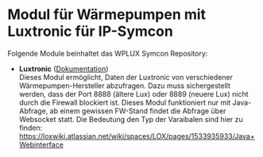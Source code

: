 # Modul für Wärmepumpen mit Luxtronic für IP-Symcon

Folgende Module beinhaltet das WPLUX Symcon Repository:

- __Luxtronic__ ([Dokumentation](WPLUX%20Symcon))  
Dieses Modul ermöglicht, Daten der Luxtronic von verschiedener Wärmepumpen-Hersteller abzufragen.
Dazu muss sichergestellt werden, dass der Port 8888 (ältere Lux) oder 8889 (neuere Lux) nicht durch die Firewall blockiert ist.
Dieses Modul funktioniert nur mit Java-Abfrage, ab einem gewissen FW-Stand findet die Abfrage über Websocket statt.
Die Bedeutung den Typ der Varaibalen sind hier zu finden: https://loxwiki.atlassian.net/wiki/spaces/LOX/pages/1533935933/Java+Webinterface

